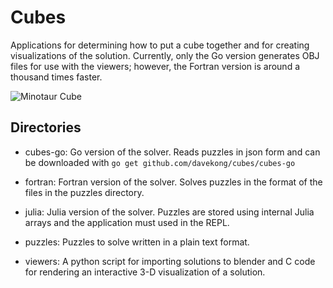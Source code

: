 Cubes
======

Applications for determining how to put a cube together and for creating
visualizations of the solution.  Currently, only the Go version generates OBJ
files for use with the viewers; however, the Fortran version is around a
thousand times faster.

![Minotaur Cube](https://github.com/davekong/cubes/raw/master/cube.png "One of two minotaur cube solutions")

Directories
-----------

* cubes-go: Go version of the solver. Reads puzzles in json form and can be
  downloaded with `go get github.com/davekong/cubes/cubes-go`

* fortran: Fortran version of the solver. Solves puzzles in the format of the
  files in the puzzles directory.

* julia: Julia version of the solver. Puzzles are stored using internal Julia
  arrays and the application must used in the REPL.

* puzzles: Puzzles to solve written in a plain text format.

* viewers: A python script for importing solutions to blender and C code for
  rendering an interactive 3-D visualization of a solution.
